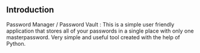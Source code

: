 ## Introduction
Password Manager / Password Vault : 
This is a simple user friendly application that stores all of your passwords in a single place with only one masterpassword. Very simple and useful tool created with the help of Python.
<br />
